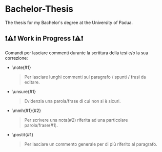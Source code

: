 # Bachelor-Thesis
The thesis for my Bachelor's degree at the University of Padua.

## :exclamation::warning::exclamation: Work in Progress :exclamation::warning::exclamation:
Comandi per lasciare commenti durante la scrittura della tesi e/o la sua correzione:
* \note{#1}
   > Per lasciare lunghi commenti sul paragrafo / spunti / frasi da editare.
* \unsure{#1}
   >Evidenzia una parola/frase di cui non si è sicuri.
* \mmh{#1}{#2}
   >Per scrivere una nota(#2) riferita ad una particolare parola/frase(#1).
* \postit{#1}
   > Per lasciare un commento generale per di più riferito al paragrafo.
